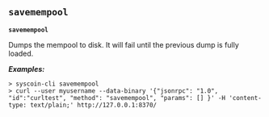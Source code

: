 ## **`savemempool`**

**`savemempool`**

Dumps the mempool to disk. It will fail until the previous dump is fully loaded.





***Examples:***

```
> syscoin-cli savemempool 
> curl --user myusername --data-binary '{"jsonrpc": "1.0", "id":"curltest", "method": "savemempool", "params": [] }' -H 'content-type: text/plain;' http://127.0.0.1:8370/
```
